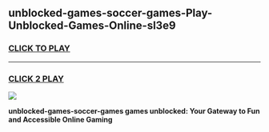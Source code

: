 
## unblocked-games-soccer-games-Play-Unblocked-Games-Online-sl3e9
<h3>
<a href="https://premium76.site?title=unblocked-games-soccer-games&ref=25A">CLICK TO PLAY</a></h3>
<hr>

<h3>
<a href="https://premium76.site?title=unblocked-games-soccer-games&ref=25A">CLICK 2 PLAY</a>
  
</h3>

<a href="https://premium76.site?title=unblocked-games-soccer-games&ref=25A"><img src="https://clearcache.store/games.png"></a>


**unblocked-games-soccer-games games unblocked: Your Gateway to Fun and Accessible Online Gaming**
